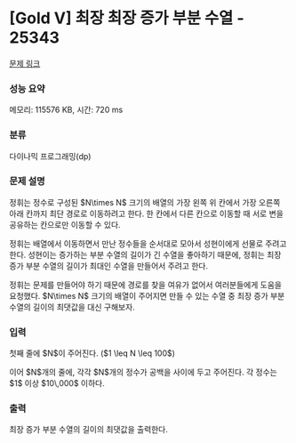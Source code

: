 # [Gold V] 최장 최장 증가 부분 수열 - 25343 

[문제 링크](https://www.acmicpc.net/problem/25343) 

### 성능 요약

메모리: 115576 KB, 시간: 720 ms

### 분류

다이나믹 프로그래밍(dp)

### 문제 설명

<p>정휘는 정수로 구성된 $N\times N$ 크기의 배열의 가장 왼쪽 위 칸에서 가장 오른쪽 아래 칸까지 최단 경로로 이동하려고 한다. 한 칸에서 다른 칸으로 이동할 때 서로 변을 공유하는 칸으로만 이동할 수 있다.</p>

<p>정휘는 배열에서 이동하면서 만난 정수들을 순서대로 모아서 성현이에게 선물로 주려고 한다. 성현이는 증가하는 부분 수열의 길이가 긴 수열을 좋아하기 때문에, 정휘는 최장 증가 부분 수열의 길이가 최대인 수열을 만들어서 주려고 한다.</p>

<p>정휘는 문제를 만들어야 하기 때문에 경로를 찾을 여유가 없어서 여러분들에게 도움을 요청했다. $N\times N$ 크기의 배열이 주어지면 만들 수 있는 수열 중 최장 증가 부분 수열의 길이의 최댓값을 대신 구해보자.</p>

### 입력 

 <p>첫째 줄에 $N$이 주어진다. ($1 \leq N \leq 100$)</p>

<p>이어 $N$개의 줄에, 각각 $N$개의 정수가 공백을 사이에 두고 주어진다. 각 정수는 $1$ 이상 $10\,000$ 이하다.</p>

### 출력 

 <p>최장 증가 부분 수열의 길이의 최댓값을 출력한다.</p>

